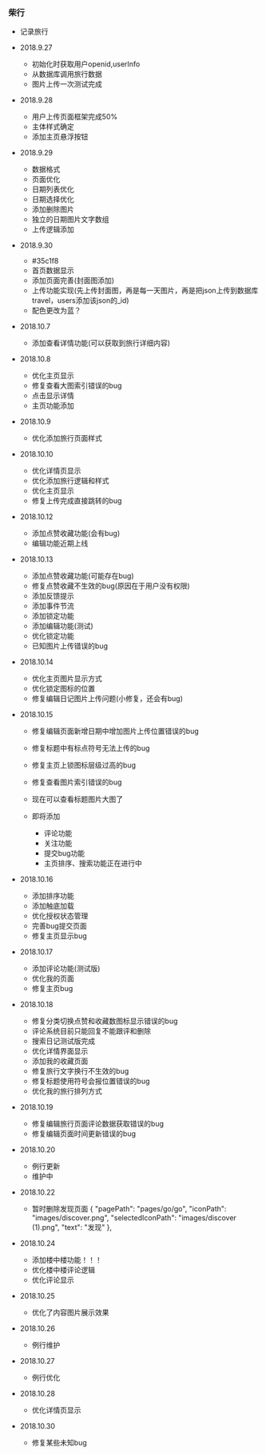 ### 柴行

+ 记录旅行

+ 2018.9.27
  - 初始化时获取用户openid,userInfo
  - 从数据库调用旅行数据
  - 图片上传一次测试完成

+ 2018.9.28
  - 用户上传页面框架完成50%
  - 主体样式确定
  - 添加主页悬浮按钮  

+ 2018.9.29
  - 数据格式 
   - 页面优化
   - 日期列表优化
   - 日期选择优化
   - 添加删除图片
   - 独立的日期图片文字数组
   - 上传逻辑添加   

+ 2018.9.30
  - #35c1f8
  - 首页数据显示
  - 添加页面完善(封面图添加)
  - 上传功能实现(先上传封面图，再是每一天图片，再是把json上传到数据库travel，users添加该json的_id)
  - 配色更改为蓝？

+ 2018.10.7
  - 添加查看详情功能(可以获取到旅行详细内容)  

+ 2018.10.8
  - 优化主页显示
  - 修复查看大图索引错误的bug  
  - 点击显示详情
  - 主页功能添加

+ 2018.10.9
  - 优化添加旅行页面样式  

+ 2018.10.10
  - 优化详情页显示
  - 优化添加旅行逻辑和样式
  - 优化主页显示  
  - 修复上传完成直接跳转的bug

+ 2018.10.12
  - 添加点赞收藏功能(会有bug)
  - 编辑功能近期上线  

+ 2018.10.13
  - 添加点赞收藏功能(可能存在bug)  
  - 修复点赞收藏不生效的bug(原因在于用户没有权限)
  - 添加反馈提示
  - 添加事件节流
  - 添加锁定功能
  - 添加编辑功能(测试)
  - 优化锁定功能
  - 已知图片上传错误的bug

+ 2018.10.14
  - 优化主页图片显示方式
  - 优化锁定图标的位置  
  - 修复编辑日记图片上传问题(小修复，还会有bug)

+ 2018.10.15
  - 修复编辑页面新增日期中增加图片上传位置错误的bug
  - 修复标题中有标点符号无法上传的bug
  - 修复主页上锁图标层级过高的bug
  - 修复查看图片索引错误的bug
  - 现在可以查看标题图片大图了

  - 即将添加
    - 评论功能
    - 关注功能
    - 提交bug功能
    - 主页排序、搜索功能正在进行中

+ 2018.10.16
  - 添加排序功能
  - 添加触底加载
  - 优化授权状态管理
  - 完善bug提交页面    
  - 修复主页显示bug

+ 2018.10.17
  - 添加评论功能(测试版)
  - 优化我的页面
  - 修复主页bug  

+ 2018.10.18
  - 修复分类切换点赞和收藏数图标显示错误的bug
  - 评论系统目前只能回复不能跟评和删除
  - 搜索日记测试版完成
  - 优化详情界面显示
  - 添加我的收藏页面
  - 修复旅行文字换行不生效的bug
  - 修复标题使用符号会报位置错误的bug
  - 优化我的旅行排列方式

+ 2018.10.19
  - 修复编辑旅行页面评论数据获取错误的bug 
  - 修复编辑页面时间更新错误的bug

+ 2018.10.20
  - 例行更新  
  - 维护中

+ 2018.10.22
  - 暂时删除发现页面
      {
        "pagePath": "pages/go/go",
        "iconPath": "images/discover.png",
        "selectedIconPath": "images/discover (1).png",
        "text": "发现"
      },

+ 2018.10.24
  - 添加楼中楼功能！！！      
  - 优化楼中楼评论逻辑
  - 优化评论显示

+ 2018.10.25
   - 优化了内容图片展示效果

+ 2018.10.26
  - 例行维护

+ 2018.10.27
  - 例行优化  

+ 2018.10.28
  - 优化详情页显示  

+ 2018.10.30
  - 修复某些未知bug
